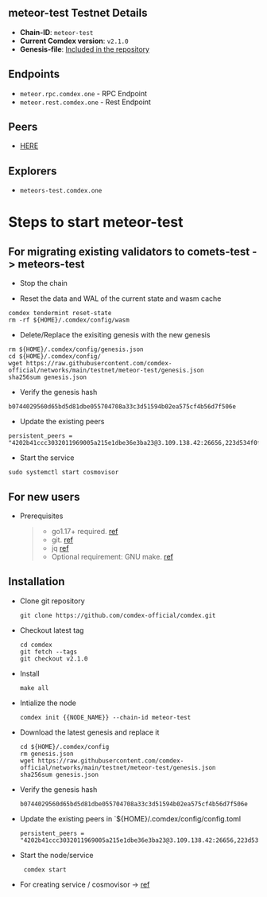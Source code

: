 ## meteor-test Testnet Details

- **Chain-ID**: `meteor-test`
- **Current Comdex version**: `v2.1.0`
- **Genesis-file**: [Included in the repository](genesis.json)

## Endpoints

- `meteor.rpc.comdex.one` - RPC Endpoint
- `meteor.rest.comdex.one` - Rest Endpoint

## Peers

- [HERE](peers.txt)

## Explorers

- `meteors-test.comdex.one`

# Steps to start meteor-test 

## For migrating existing validators to comets-test -> meteors-test

* Stop the chain

* Reset the data and WAL of the current state and wasm cache

```shell
comdex tendermint reset-state 
rm -rf ${HOME}/.comdex/config/wasm
```

* Delete/Replace the exisiting genesis with the new genesis

```shell
rm ${HOME}/.comdex/config/genesis.json 
cd ${HOME}/.comdex/config/
wget https://raw.githubusercontent.com/comdex-official/networks/main/testnet/meteor-test/genesis.json
sha256sum genesis.json
```

* Verify the genesis hash 

```shell
b0744029560d65bd5d81dbe055704708a33c3d51594b02ea575cf4b56d7f506e
```

* Update the existing peers 

```shell
persistent_peers = "4202b41ccc3032011969005a215e1dbe36e3ba23@3.109.138.42:26656,223d534f0fd1daeea3578346ad3e49d9cec973b6@54.204.207.38:26656,efa67d2456e8e22e9b29bd127ed3024cffc7ede1@46.166.163.37:26656,494af55997cbb1df62cff1ed4f35b58c31277f63@46.166.172.230:26656"
```

* Start the service

```shell
sudo systemctl start cosmovisor
```

## For new users

* Prerequisites
  > - go1.17+ required. [ref](https://golang.org/doc/install)
  > - git. [ref](https://github.com/git/git)
  > - jq [ref](https://github.com/stedolan/jq)
  > - Optional requirement: GNU make. [ref](https://www.gnu.org/software/make/manual/html_node/index.html)

## Installation

* Clone git repository
  ```shell
  git clone https://github.com/comdex-official/comdex.git
  ```
* Checkout latest tag
  ```shell
  cd comdex
  git fetch --tags
  git checkout v2.1.0
  ```
* Install
  ```shell
  make all
  ```
  
* Intialize the node

  ```shell
  comdex init {{NODE_NAME}} --chain-id meteor-test
  ```
* Download the latest genesis and replace it

  ```shell
  cd ${HOME}/.comdex/config
  rm genesis.json
  wget https://raw.githubusercontent.com/comdex-official/networks/main/testnet/meteor-test/genesis.json
  sha256sum genesis.json
  ```
* Verify the genesis hash 

  ```shell
  b0744029560d65bd5d81dbe055704708a33c3d51594b02ea575cf4b56d7f506e
  ```

* Update the existing peers in `${HOME}/.comdex/config/config.toml

  ```shell
  persistent_peers = "4202b41ccc3032011969005a215e1dbe36e3ba23@3.109.138.42:26656,223d534f0fd1daeea3578346ad3e49d9cec973b6@54.204.207.38:26656,efa67d2456e8e22e9b29bd127ed3024cffc7ede1@46.166.163.37:26656,494af55997cbb1df62cff1ed4f35b58c31277f63@46.166.172.230:26656"
  ```

* Start the node/service

  ```shell
   comdex start
  ```
  
* For creating service / cosmovisor -> [ref](https://github.com/comdex-official/networks/blob/main/testnet/cosmovisor-setup.md)
  
  



